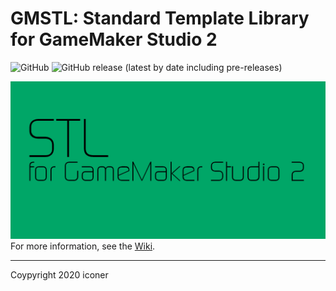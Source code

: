 # GMSTL: Standard Template Library for GameMaker Studio 2
![GitHub](https://img.shields.io/github/license/iconstudio/GMSTL) ![GitHub release (latest by date including pre-releases)](https://img.shields.io/github/v/release/iconstudio/GMSTL?include_prereleases)

!["GMSTL Trademark"](docs/images/trademark.png)
For more information, see the [Wiki](https://github.com/iconstudio/GMContainers/wiki).

---
Coypyright 2020 iconer
